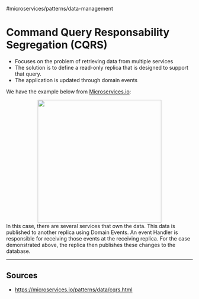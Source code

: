 #microservices/patterns/data-management 

# Command Query Responsability Segregation (CQRS)
* Focuses on the problem of retrieving data from multiple services
* The solution is to define a read-only replica that is designed to support that query.
* The application is updated through domain events

We have the example below from [Microservices.io](https://microservices.io/patterns/data/cqrs.html):
<div align="center">
	<img src="https://microservices.io/i/patterns/data/QuerySideService.png" style="height: 250pt;">
</div>
In this case, there are several services that own the data. This data is published to another replica using Domain Events. An event Handler is responsible for receiving those events at the receiving replica. For the case demonstrated above, the replica then publishes these changes to the database.

<hr>

## Sources
* https://microservices.io/patterns/data/cqrs.html
